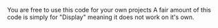 You are free to use this code for your own projects
A fair amount of this code is simply for "Display" meaning it does not work on it's own.
